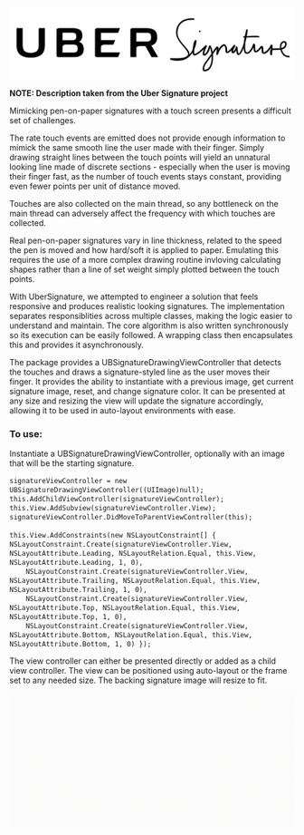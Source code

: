 ![Uber Signature](ubersignature.png)

**NOTE: Description taken from the Uber Signature project**

Mimicking pen-on-paper signatures with a touch screen presents a difficult set of challenges.

The rate touch events are emitted does not provide enough information to mimick the same smooth line the user made with their finger. Simply drawing straight lines between the touch points will yield an unnatural looking line made of discrete sections - especially when the user is moving their finger fast, as the number of touch events stays constant, providing even fewer points per unit of distance moved.

Touches are also collected on the main thread, so any bottleneck on the main thread can adversely affect the frequency with which touches are collected.

Real pen-on-paper signatures vary in line thickness, related to the speed the pen is moved and how hard/soft it is applied to paper. Emulating this requires the use of a more complex drawing routine invloving calculating shapes rather than a line of set weight simply plotted between the touch points.

With UberSignature, we attempted to engineer a solution that feels responsive and produces realistic looking signatures. The implementation separates responsiblities across multiple classes, making the logic easier to understand and maintain. The core algorithm is also written synchronously so its execution can be easily followed. A wrapping class then encapsulates this and provides it asynchronously.

The package provides a UBSignatureDrawingViewController that detects the touches and draws a signature-styled line as the user moves their finger. It provides the ability to instantiate with a previous image, get current signature image, reset, and change signature color. It can be presented at any size and resizing the view will update the signature accordingly, allowing it to be used in auto-layout environments with ease.

### To use:

Instantiate a UBSignatureDrawingViewController, optionally with an image that will be the starting signature.

```
signatureViewController = new UBSignatureDrawingViewController((UIImage)null);
this.AddChildViewController(signatureViewController);
this.View.AddSubview(signatureViewController.View);
signatureViewController.DidMoveToParentViewController(this);

this.View.AddConstraints(new NSLayoutConstraint[] { NSLayoutConstraint.Create(signatureViewController.View, NSLayoutAttribute.Leading, NSLayoutRelation.Equal, this.View, NSLayoutAttribute.Leading, 1, 0),
    NSLayoutConstraint.Create(signatureViewController.View, NSLayoutAttribute.Trailing, NSLayoutRelation.Equal, this.View, NSLayoutAttribute.Trailing, 1, 0), 
    NSLayoutConstraint.Create(signatureViewController.View, NSLayoutAttribute.Top, NSLayoutRelation.Equal, this.View, NSLayoutAttribute.Top, 1, 0), 
    NSLayoutConstraint.Create(signatureViewController.View, NSLayoutAttribute.Bottom, NSLayoutRelation.Equal, this.View, NSLayoutAttribute.Bottom, 1, 0) });
```

The view controller can either be presented directly or added as a child view controller. The view can be positioned using auto-layout or the frame set to any needed size. The backing signature image will resize to fit.

![Signature Demo](sign.gif)
